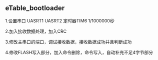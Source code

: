 ## eTable_bootloader  

1.设置串口  UASRT1 UASRT2  定时器TIM6   1/1000000秒

2.加入接收数据处理，加入CRC  

3.修改主串口的端口，调试接收数据，接收数据成功并且判断成功

4.修改FLASH写入部分，加入命令删除，命令写入，自动补充不足4字节部分